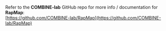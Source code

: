 Refer to the **COMBINE-lab** GitHub repo for more info / documentation for **RapMap**:  
[https://github.com/COMBINE-lab/RapMap](https://github.com/COMBINE-lab/RapMap)